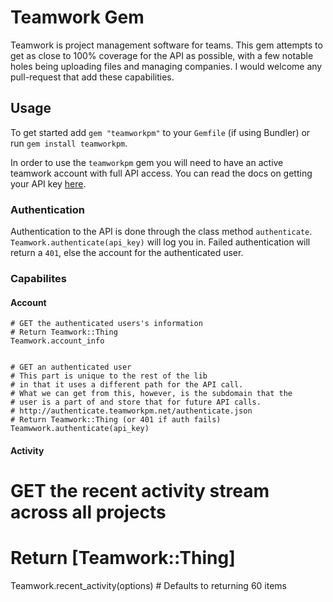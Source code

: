 # Teamwork Gem

Teamwork is project management software for teams.  This gem attempts to get as close to 100% coverage for the API as possible,
with a few notable holes being uploading files and managing companies.  I would welcome any pull-request that add these capabilities.

## Usage

To get started add `gem "teamworkpm"` to your `Gemfile` (if using Bundler) or run `gem install teamworkpm`.

In order to use the `teamworkpm` gem you will need to have an active teamwork account with full API access.  You can read the docs
on getting your API key [here](http://developer.teamwork.com/enabletheapiandgetyourkey).

### Authentication

Authentication to the API is done through the class method `authenticate`.  `Teamwork.authenticate(api_key)` will log you in.  Failed authentication will return a `401`, else the account for the authenticated user.

### Capabilites

#### Account

    # GET the authenticated users's information
    # Return Teamwork::Thing
    Teamwork.account_info


    # GET an authenticated user
    # This part is unique to the rest of the lib
    # in that it uses a different path for the API call.
    # What we can get from this, however, is the subdomain that the
    # user is a part of and store that for future API calls.
    # http://authenticate.teamworkpm.net/authenticate.json
    # Return Teamwork::Thing (or 401 if auth fails)
    Teamwwork.authenticate(api_key)

#### Activity

  # GET the recent activity stream across all projects
  # Return [Teamwork::Thing]
  Teamwork.recent_activity(options) # Defaults to returning 60 items
